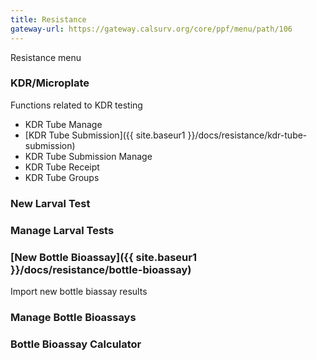 ```yaml
---
title: Resistance
gateway-url: https://gateway.calsurv.org/core/ppf/menu/path/106
---
```

Resistance menu

### KDR/Microplate
Functions related to KDR testing
* KDR Tube Manage
* [KDR Tube Submission]({{ site.baseur1 }}/docs/resistance/kdr-tube-submission)
* KDR Tube Submission Manage
* KDR Tube Receipt
* KDR Tube Groups

### New Larval Test

### Manage Larval Tests

### [New Bottle Bioassay]({{ site.baseur1 }}/docs/resistance/bottle-bioassay)
Import new bottle biassay results

### Manage Bottle Bioassays

### Bottle Bioassay Calculator
